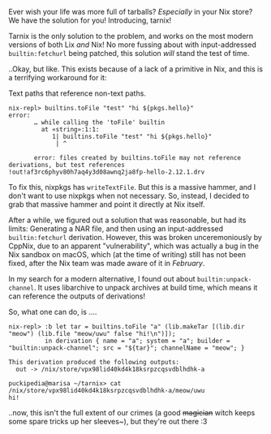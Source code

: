 Ever wish your life was more full of tarballs? *Especially* in your Nix
store? We have the solution for you! Introducing, tarnix!

Tarnix is the only solution to the problem, and works on the most
modern versions of both Lix *and* Nix! No more fussing about with
input-addressed `builtin:fetchurl` being patched, this solution _will_
stand the test of time.

..Okay, but like. This exists because of a lack of a primitive in Nix,
and this is a terrifying workaround for it:

Text paths that reference non-text paths.

```
nix-repl> builtins.toFile "test" "hi ${pkgs.hello}"
error:
       … while calling the 'toFile' builtin
         at «string»:1:1:
            1| builtins.toFile "test" "hi ${pkgs.hello}"
             | ^

       error: files created by builtins.toFile may not reference derivations, but test references !out!af3rc6phyv80h7aq4y3d08awnq2ja8fp-hello-2.12.1.drv
```

To fix this, nixpkgs has `writeTextFile`. But this is a massive hammer,
and I don't want to use nixpkgs when not necessary. So, instead, I
decided to grab that massive hammer and point it directly at Nix
itself.

After a while, we figured out a solution that was reasonable, but had
its limits: Generating a NAR file, and then using an input-addressed
`builtin:fetchurl` derivation. However, this was broken unceremoniously
by CppNix, due to an apparent "vulnerability", which was actually a bug
in the Nix sandbox on macOS, which (at the time of writing) still has
not been fixed, after the Nix team was made aware of it in _February_.

In my search for a modern alternative, I found out about
`builtin:unpack-channel`. It uses libarchive to unpack archives at
build time, which means it can reference the outputs of derivations!

So, what one can do, is ....

```
nix-repl> :b let tar = builtins.toFile "a" (lib.makeTar [(lib.dir "meow") (lib.file "meow/uwu" false "hi!\n")]);
          in derivation { name = "a"; system = "a"; builder = "builtin:unpack-channel"; src = "${tar}"; channelName = "meow"; }

This derivation produced the following outputs:
  out -> /nix/store/vpx98lid40kd4k18ksrpzcqsvdblhdhk-a

puckipedia@marisa ~/tarnix> cat /nix/store/vpx98lid40kd4k18ksrpzcqsvdblhdhk-a/meow/uwu
hi!
```

..now, this isn't the full extent of our crimes (a good ~~magician~~
witch keeps some spare tricks up her sleeves~), but they're out there :3
